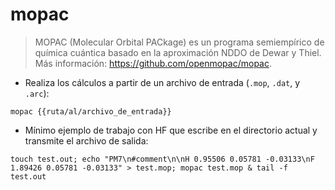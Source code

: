 # mopac

> MOPAC (Molecular Orbital PACkage) es un programa semiempírico de química cuántica basado en la aproximación NDDO de Dewar y Thiel.
> Más información: <https://github.com/openmopac/mopac>.

- Realiza los cálculos a partir de un archivo de entrada (`.mop`, `.dat`, y `.arc`):

`mopac {{ruta/al/archivo_de_entrada}}`

- Mínimo ejemplo de trabajo con HF que escribe en el directorio actual y transmite el archivo de salida:

`touch test.out; echo "PM7\n#comment\n\nH 0.95506 0.05781 -0.03133\nF 1.89426 0.05781 -0.03133" > test.mop; mopac test.mop & tail -f test.out`
